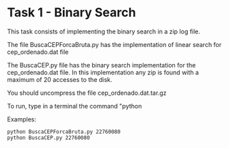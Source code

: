 # Task 1 - Binary Search

This task consists of implementing the binary search in a zip log file.

The file BuscaCEPForcaBruta.py has the implementation of linear search for cep_ordenado.dat file

The BuscaCEP.py file has the binary search implementation for the cep_ordenado.dat file. In this implementation any zip is found with a maximum of 20 accesses to the disk.

You should uncompress the file cep_ordenado.dat.tar.gz

To run, type in a terminal the command "python <filename> <zip>

Examples:
```
python BuscaCEPForcaBruta.py 22760080
python BuscaCEP.py 22760080
```
